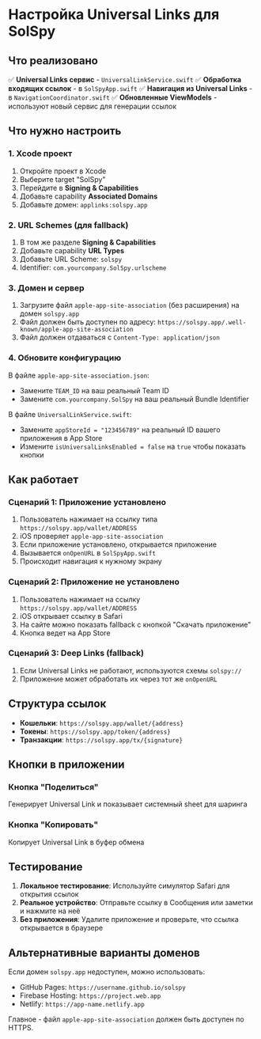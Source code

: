# Настройка Universal Links для SolSpy

## Что реализовано

✅ **Universal Links сервис** - `UniversalLinkService.swift`
✅ **Обработка входящих ссылок** - в `SolSpyApp.swift`
✅ **Навигация из Universal Links** - в `NavigationCoordinator.swift`
✅ **Обновленные ViewModels** - используют новый сервис для генерации ссылок

## Что нужно настроить

### 1. Xcode проект

1. Откройте проект в Xcode
2. Выберите target "SolSpy"
3. Перейдите в **Signing & Capabilities**
4. Добавьте capability **Associated Domains**
5. Добавьте домен: `applinks:solspy.app`

### 2. URL Schemes (для fallback)

1. В том же разделе **Signing & Capabilities**
2. Добавьте capability **URL Types**
3. Добавьте URL Scheme: `solspy`
4. Identifier: `com.yourcompany.SolSpy.urlscheme`

### 3. Домен и сервер

1. Загрузите файл `apple-app-site-association` (без расширения) на домен `solspy.app`
2. Файл должен быть доступен по адресу: `https://solspy.app/.well-known/apple-app-site-association`
3. Файл должен отдаваться с `Content-Type: application/json`

### 4. Обновите конфигурацию

В файле `apple-app-site-association.json`:
- Замените `TEAM_ID` на ваш реальный Team ID
- Замените `com.yourcompany.SolSpy` на ваш реальный Bundle Identifier

В файле `UniversalLinkService.swift`:
- Замените `appStoreId = "123456789"` на реальный ID вашего приложения в App Store
- Измените `isUniversalLinksEnabled = false` на `true` чтобы показать кнопки

## Как работает

### Сценарий 1: Приложение установлено
1. Пользователь нажимает на ссылку типа `https://solspy.app/wallet/ADDRESS`
2. iOS проверяет `apple-app-site-association` 
3. Если приложение установлено, открывается приложение
4. Вызывается `onOpenURL` в `SolSpyApp.swift`
5. Происходит навигация к нужному экрану

### Сценарий 2: Приложение не установлено
1. Пользователь нажимает на ссылку `https://solspy.app/wallet/ADDRESS`
2. iOS открывает ссылку в Safari
3. На сайте можно показать fallback с кнопкой "Скачать приложение"
4. Кнопка ведет на App Store

### Сценарий 3: Deep Links (fallback)
1. Если Universal Links не работают, используются схемы `solspy://`
2. Приложение может обработать их через тот же `onOpenURL`

## Структура ссылок

- **Кошельки**: `https://solspy.app/wallet/{address}`
- **Токены**: `https://solspy.app/token/{address}`  
- **Транзакции**: `https://solspy.app/tx/{signature}`

## Кнопки в приложении

### Кнопка "Поделиться" 
Генерирует Universal Link и показывает системный sheet для шаринга

### Кнопка "Копировать"
Копирует Universal Link в буфер обмена

## Тестирование

1. **Локальное тестирование**: Используйте симулятор Safari для открытия ссылок
2. **Реальное устройство**: Отправьте ссылку в Сообщения или заметки и нажмите на неё
3. **Без приложения**: Удалите приложение и проверьте, что ссылка открывается в браузере

## Альтернативные варианты доменов

Если домен `solspy.app` недоступен, можно использовать:
- GitHub Pages: `https://username.github.io/solspy`
- Firebase Hosting: `https://project.web.app`
- Netlify: `https://app-name.netlify.app`

Главное - файл `apple-app-site-association` должен быть доступен по HTTPS. 